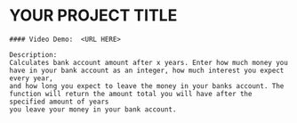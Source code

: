 # YOUR PROJECT TITLE

    #### Video Demo:  <URL HERE>

    Description:
    Calculates bank account amount after x years. Enter how much money you have in your bank account as an integer, how much interest you expect every year,
    and how long you expect to leave the money in your banks account. The function will return the amount total you will have after the specified amount of years
    you leave your money in your bank account.
